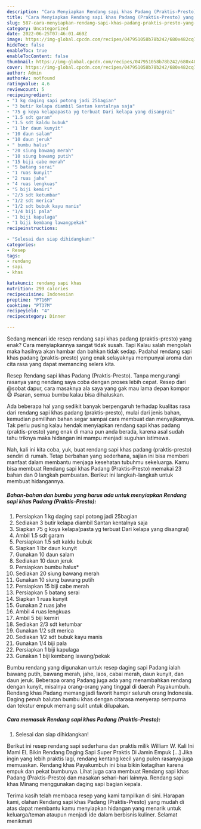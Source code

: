 ```yaml
---
description: "Cara Menyiapkan Rendang sapi khas Padang (Praktis-Presto) yang Lezat Sekali "
title: "Cara Menyiapkan Rendang sapi khas Padang (Praktis-Presto) yang Lezat Sekali "
slug: 587-cara-menyiapkan-rendang-sapi-khas-padang-praktis-presto-yang-lezat-sekali
category: Uncategorized
date: 2022-06-25T07:46:01.469Z
image: https://img-global.cpcdn.com/recipes/047951058b78b242/680x482cq70/rendang-sapi-khas-padang-praktis-presto-foto-resep-utama.jpg
hideToc: false
enableToc: true
enableTocContent: false
thumbnail: https://img-global.cpcdn.com/recipes/047951058b78b242/680x482cq70/rendang-sapi-khas-padang-praktis-presto-foto-resep-utama.jpg
cover: https://img-global.cpcdn.com/recipes/047951058b78b242/680x482cq70/rendang-sapi-khas-padang-praktis-presto-foto-resep-utama.jpg
author: Admin
authorAv: notfound
ratingvalue: 4.6
reviewcount: 5
recipeingredient:
- "1 kg daging sapi potong jadi 25bagian"
- "3 butir kelapa diambil Santan kentalnya saja"
- "75 g koya kelapapasta yg terbuat Dari kelapa yang disangrai"
- "1.5 sdt garam"
- "1.5 sdt kaldu bubuk"
- "1 lbr daun kunyit"
- "10 daun salam"
- "10 daun jeruk"
- " bumbu halus"
- "20 siung bawang merah"
- "10 siung bawang putih"
- "15 biji cabe merah"
- "5 batang serai"
- "1 ruas kunyit"
- "2 ruas jahe"
- "4 ruas lengkuas"
- "5 biji kemiri"
- "2/3 sdt ketumbar"
- "1/2 sdt merica"
- "1/2 sdt bubuk kayu manis"
- "1/4 biji pala"
- "1 biji kapulaga"
- "1 biji kembang lawangpekak"
recipeinstructions:

- "Selesai dan siap dihidangkan!"
categories:
- Resep
tags:
- rendang
- sapi
- khas

katakunci: rendang sapi khas 
nutrition: 299 calories
recipecuisine: Indonesian
preptime: "PT16M"
cooktime: "PT37M"
recipeyield: "4"
recipecategory: Dinner

---
```



Sedang mencari ide resep rendang sapi khas padang (praktis-presto) yang enak? Cara menyiapkannya sangat tidak susah. Tapi Kalau salah mengolah maka hasilnya akan hambar dan bahkan tidak sedap. Padahal rendang sapi khas padang (praktis-presto) yang enak selayaknya mempunyai aroma dan cita rasa yang dapat memancing selera kita.


Resep Rendang sapi khas Padang (Praktis-Presto). Tanpa mengurangi rasanya yang nendang saya coba dengan proses lebih cepat. Resep dari @sobat dapur, cara masaknya ala saya yang gak mau lama depan kompor😅 #saran, semua bumbu kalau bisa dihaluskan.

Ada beberapa hal yang sedikit banyak berpengaruh terhadap kualitas rasa dari rendang sapi khas padang (praktis-presto), mulai dari jenis bahan, kemudian pemilihan bahan segar sampai cara membuat dan menyajikannya. Tak perlu pusing kalau hendak menyiapkan rendang sapi khas padang (praktis-presto) yang enak di mana pun anda berada, karena asal sudah tahu triknya maka hidangan ini mampu menjadi suguhan istimewa.


Nah, kali ini kita coba, yuk, buat rendang sapi khas padang (praktis-presto) sendiri di rumah. Tetap berbahan yang sederhana, sajian ini bisa memberi manfaat dalam membantu menjaga kesehatan tubuhmu sekeluarga. Kamu bisa membuat Rendang sapi khas Padang (Praktis-Presto) memakai 23 bahan dan 0 langkah pembuatan. Berikut ini langkah-langkah untuk membuat hidangannya.

<!--inarticleads1-->

##### Bahan-bahan dan bumbu yang harus ada untuk menyiapkan Rendang sapi khas Padang (Praktis-Presto):

1. Persiapkan 1 kg daging sapi potong jadi 25bagian
1. Sediakan 3 butir kelapa diambil Santan kentalnya saja
1. Siapkan 75 g koya kelapa(pasta yg terbuat Dari kelapa yang disangrai)
1. Ambil 1.5 sdt garam
1. Persiapkan 1.5 sdt kaldu bubuk
1. Siapkan 1 lbr daun kunyit
1. Gunakan 10 daun salam
1. Sediakan 10 daun jeruk
1. Persiapkan  bumbu halus*
1. Sediakan 20 siung bawang merah
1. Gunakan 10 siung bawang putih
1. Persiapkan 15 biji cabe merah
1. Persiapkan 5 batang serai
1. Siapkan 1 ruas kunyit
1. Gunakan 2 ruas jahe
1. Ambil 4 ruas lengkuas
1. Ambil 5 biji kemiri
1. Sediakan 2/3 sdt ketumbar
1. Gunakan 1/2 sdt merica
1. Sediakan 1/2 sdt bubuk kayu manis
1. Gunakan 1/4 biji pala
1. Persiapkan 1 biji kapulaga
1. Gunakan 1 biji kembang lawang/pekak


Bumbu rendang yang digunakan untuk resep daging sapi Padang ialah bawang putih, bawang merah, jahe, laos, cabai merah, daun kunyit, dan daun jeruk. Beberapa orang Padang juga ada yang menambahkan rendang dengan kunyit, misalnya orang-orang yang tinggal di daerah Payakumbuh. Rendang khas Padang memang jadi favorit hampir seluruh orang Indonesia. Daging penuh balutan bumbu khas dengan citarasa menyerap sempurna dan tekstur empuk memang sulit untuk dilupakan. 

<!--inarticleads2-->

##### Cara memasak Rendang sapi khas Padang (Praktis-Presto):


1. Selesai dan siap dihidangkan!

Berikut ini resep rendang sapi sederhana dan praktis milik William W. Kali Ini Mami EL Bikin Rendang Daging Sapi Super Praktis Di Jamin Empuk […] Jika ingin yang lebih praktis lagi, rendang kentang kecil yang pulen rasanya juga memuaskan. Rendang khas Payakumbuh ini bisa bikin ketagihan karena empuk dan pekat bumbunya. Lihat juga cara membuat Rendang sapi khas Padang (Praktis-Presto) dan masakan sehari-hari lainnya. Rendang sapi khas Minang menggunakan daging sapi bagian kepala. 

Terima kasih telah membaca resep yang kami tampilkan di sini. Harapan kami, olahan Rendang sapi khas Padang (Praktis-Presto) yang mudah di atas dapat membantu kamu menyiapkan hidangan yang menarik untuk keluarga/teman ataupun menjadi ide dalam berbisnis kuliner. Selamat menikmati
